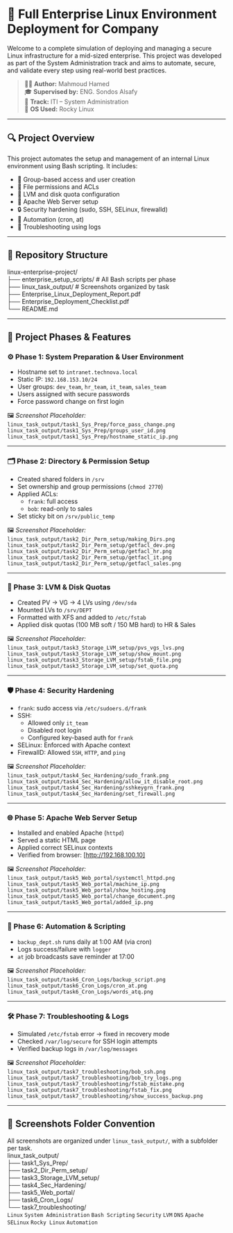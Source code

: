# 🐧 Full Enterprise Linux Environment Deployment for Company

Welcome to a complete simulation of deploying and managing a secure Linux infrastructure for a mid-sized enterprise. This project was developed as part of the System Administration track and aims to automate, secure, and validate every step using real-world best practices.

> 👨‍💻 **Author:** Mahmoud Hamed  
> 🎓 **Supervised by:** ENG. Sondos Alsafy  
> 📄 **Track:** ITI – System Administration  
> 📁 **OS Used:** Rocky Linux  

---

## 🔍 Project Overview

This project automates the setup and management of an internal Linux environment using Bash scripting. It includes:

- 👥 Group-based access and user creation
- 🔐 File permissions and ACLs
- 💽 LVM and disk quota configuration
- 🧰 Apache Web Server setup
- 🔒 Security hardening (sudo, SSH, SELinux, firewalld)
- 📜 Automation (cron, at)
- 🧾 Troubleshooting using logs

---

## 📂 Repository Structure
linux-enterprise-project/ \
├── enterprise_setup_scripts/ # All Bash scripts per phase \
├── linux_task_output/ # Screenshots organized by task \
├── Enterprise_Linux_Deployment_Report.pdf \
├── Enterprise_Deployment_Checklist.pdf \
└── README.md 

---

## 📑 Project Phases & Features

### ⚙️ Phase 1: System Preparation & User Environment

- Hostname set to `intranet.technova.local`  
- Static IP: `192.168.153.10/24`  
- User groups: `dev_team`, `hr_team`, `it_team`, `sales_team`  
- Users assigned with secure passwords  
- Force password change on first login  

🖼️ *Screenshot Placeholder:*  
`linux_task_output/task1_Sys_Prep/force_pass_change.png`  
`linux_task_output/task1_Sys_Prep/groups_user_id.png`  
`linux_task_output/task1_Sys_Prep/hostname_static_ip.png`

---

### 🗂️ Phase 2: Directory & Permission Setup

- Created shared folders in `/srv`  
- Set ownership and group permissions (`chmod 2770`)  
- Applied ACLs:  
  - `frank`: full access  
  - `bob`: read-only to sales  
- Set sticky bit on `/srv/public_temp`  

🖼️ *Screenshot Placeholder:*  
`linux_task_output/task2_Dir_Perm_setup/making_Dirs.png`  
`linux_task_output/task2_Dir_Perm_setup/getfacl_dev.png`  
`linux_task_output/task2_Dir_Perm_setup/getfacl_hr.png`  
`linux_task_output/task2_Dir_Perm_setup/getfacl_it.png`  
`linux_task_output/task2_Dir_Perm_setup/getfacl_sales.png`

---

### 💾 Phase 3: LVM & Disk Quotas

- Created PV → VG → 4 LVs using `/dev/sda`  
- Mounted LVs to `/srv/DEPT`  
- Formatted with XFS and added to `/etc/fstab`  
- Applied disk quotas (100 MB soft / 150 MB hard) to HR & Sales  

🖼️ *Screenshot Placeholder:*  
`linux_task_output/task3_Storage_LVM_setup/pvs_vgs_lvs.png`  
`linux_task_output/task3_Storage_LVM_setup/show_mount.png`  
`linux_task_output/task3_Storage_LVM_setup/fstab_file.png`  
`linux_task_output/task3_Storage_LVM_setup/set_quota.png`

---

### 🛡️ Phase 4: Security Hardening

- `frank`: sudo access via `/etc/sudoers.d/frank`  
- SSH:  
  - Allowed only `it_team`  
  - Disabled root login  
  - Configured key-based auth for `frank`  
- SELinux: Enforced with Apache context  
- FirewallD: Allowed `SSH`, `HTTP`, and `ping`  

🖼️ *Screenshot Placeholder:*  
`linux_task_output/task4_Sec_Hardening/sudo_frank.png`  
`linux_task_output/task4_Sec_Hardening/allow_it_disable_root.png`  
`linux_task_output/task4_Sec_Hardening/sshkeygrn_frank.png`  
`linux_task_output/task4_Sec_Hardening/set_firewall.png`

---

### 🌐 Phase 5: Apache Web Server Setup

- Installed and enabled Apache (`httpd`)  
- Served a static HTML page  
- Applied correct SELinux contexts  
- Verified from browser: [http://192.168.100.10]  

🖼️ *Screenshot Placeholder:*  
`linux_task_output/task5_Web_portal/systemctl_httpd.png`  
`linux_task_output/task5_Web_portal/machine_ip.png`  
`linux_task_output/task5_Web_portal/show_hosting.png`  
`linux_task_output/task5_Web_portal/change_document.png`  
`linux_task_output/task5_Web_portal/added_ip.png`

---

### 🤖 Phase 6: Automation & Scripting

- `backup_dept.sh` runs daily at 1:00 AM (via cron)  
- Logs success/failure with `logger`  
- `at` job broadcasts save reminder at 17:00  

🖼️ *Screenshot Placeholder:*  
`linux_task_output/task6_Cron_Logs/backup_script.png`  
`linux_task_output/task6_Cron_Logs/cron_at.png`  
`linux_task_output/task6_Cron_Logs/words_atq.png`

---

### 🛠️ Phase 7: Troubleshooting & Logs

- Simulated `/etc/fstab` error → fixed in recovery mode  
- Checked `/var/log/secure` for SSH login attempts  
- Verified backup logs in `/var/log/messages`  

🖼️ *Screenshot Placeholder:*  
`linux_task_output/task7_troubleshooting/bob_ssh.png`  
`linux_task_output/task7_troubleshooting/bob_try_logs.png`  
`linux_task_output/task7_troubleshooting/fstab_mistake.png`  
`linux_task_output/task7_troubleshooting/fstab_fix.png`  
`linux_task_output/task7_troubleshooting/show_success_backup.png`

---

## 📸 Screenshots Folder Convention

All screenshots are organized under `linux_task_output/`, with a subfolder per task.  
linux_task_output/ \
├── task1_Sys_Prep/ \
├── task2_Dir_Perm_setup/ \
├── task3_Storage_LVM_setup/ \
├── task4_Sec_Hardening/ \
├── task5_Web_portal/ \
├── task6_Cron_Logs/ \
└── task7_troubleshooting/ \
`Linux` `System Administration` `Bash Scripting` `Security` `LVM` `DNS` `Apache` `SELinux` `Rocky Linux` `Automation`
